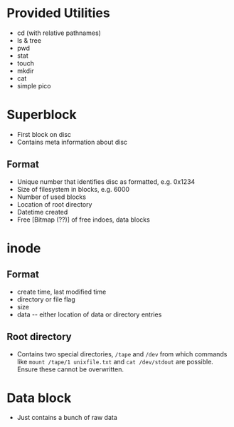 # Provided Utilities
* cd (with relative pathnames)
* ls & tree
* pwd
* stat
* touch
* mkdir
* cat
* simple pico

# Superblock
* First block on disc
* Contains meta information about disc

## Format
* Unique number that identifies disc as formatted, e.g. 0x1234
* Size of filesystem in blocks, e.g. 6000
* Number of used blocks
* Location of root directory
* Datetime created
* Free [Bitmap (??)] of free indoes, data blocks

# inode

## Format
* create time, last modified time
* directory or file flag
* size
* data -- either location of data or directory entries

## Root directory
* Contains two special directories, `/tape` and `/dev` from which commands like `mount /tape/1 unixfile.txt` and `cat /dev/stdout` are possible. Ensure these cannot be overwritten.

# Data block
* Just contains a bunch of raw data